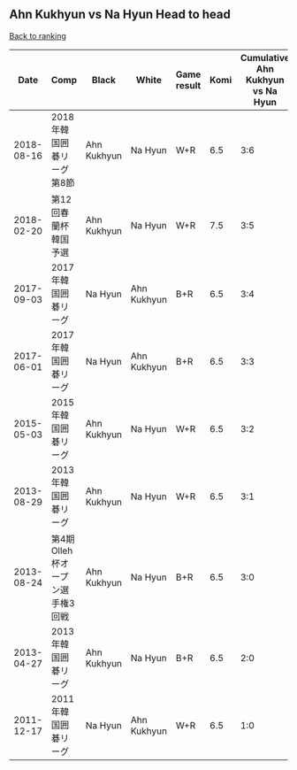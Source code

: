 ## Ahn Kukhyun vs Na Hyun Head to head

[Back to ranking](../../index.md)




| **Date** | **Comp** | **Black** | **White** | **Game result** | **Komi** | **Cumulative Ahn Kukhyun vs Na Hyun** | **Ahn Kukhyun streak** | **Na Hyun streak** | 
| --- | --- | --- | --- | --- | --- | --- | --- | --- |
| 2018-08-16 | 2018年韓国囲碁リーグ第8節 | Ahn Kukhyun | Na Hyun | W+R | 6.5 | 3:6 | 0 | 6 | 
| 2018-02-20 | 第12回春蘭杯韓国予選 | Ahn Kukhyun | Na Hyun | W+R | 7.5 | 3:5 | 0 | 5 | 
| 2017-09-03 | 2017年韓国囲碁リーグ | Na Hyun | Ahn Kukhyun | B+R | 6.5 | 3:4 | 0 | 4 | 
| 2017-06-01 | 2017年韓国囲碁リーグ | Na Hyun | Ahn Kukhyun | B+R | 6.5 | 3:3 | 0 | 3 | 
| 2015-05-03 | 2015年韓国囲碁リーグ | Ahn Kukhyun | Na Hyun | W+R | 6.5 | 3:2 | 0 | 2 | 
| 2013-08-29 | 2013年韓国囲碁リーグ | Ahn Kukhyun | Na Hyun | W+R | 6.5 | 3:1 | 0 | 1 | 
| 2013-08-24 | 第4期Olleh杯オープン選手権3回戦 | Ahn Kukhyun | Na Hyun | B+R | 6.5 | 3:0 | 3 | 0 | 
| 2013-04-27 | 2013年韓国囲碁リーグ | Ahn Kukhyun | Na Hyun | B+R | 6.5 | 2:0 | 2 | 0 | 
| 2011-12-17 | 2011年韓国囲碁リーグ | Na Hyun | Ahn Kukhyun | W+R | 6.5 | 1:0 | 1 | 0 |




